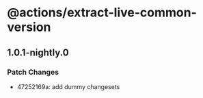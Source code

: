 # @actions/extract-live-common-version

## 1.0.1-nightly.0

### Patch Changes

- 47252169a: add dummy changesets
